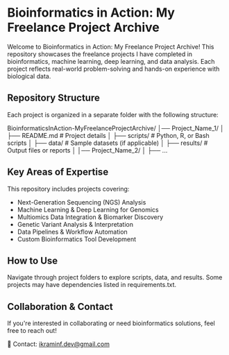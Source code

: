 # Bioinformatics in Action: My Freelance Project Archive

Welcome to Bioinformatics in Action: My Freelance Project Archive! This repository showcases the freelance projects I have completed in bioinformatics, machine learning, deep learning, and data analysis. Each project reflects real-world problem-solving and hands-on experience with biological data.

## Repository Structure

Each project is organized in a separate folder with the following structure:  

BioinformaticsInAction-MyFreelanceProjectArchive/
│── Project_Name_1/
│   ├── README.md  # Project details
│   ├── scripts/    # Python, R, or Bash scripts
│   ├── data/       # Sample datasets (if applicable)
│   ├── results/    # Output files or reports
│
│── Project_Name_2/
│   ├── ...

## Key Areas of Expertise

This repository includes projects covering:  
- Next-Generation Sequencing (NGS) Analysis
- Machine Learning & Deep Learning for Genomics
- Multiomics Data Integration & Biomarker Discovery
- Genetic Variant Analysis & Interpretation
- Data Pipelines & Workflow Automation
- Custom Bioinformatics Tool Development

## How to Use

Navigate through project folders to explore scripts, data, and results.
Some projects may have dependencies listed in requirements.txt.


## Collaboration & Contact

If you're interested in collaborating or need bioinformatics solutions, feel free to reach out!

📧 Contact: [ikraminf.dev@gmail.com](ikraminf.dev@gmail.com)
